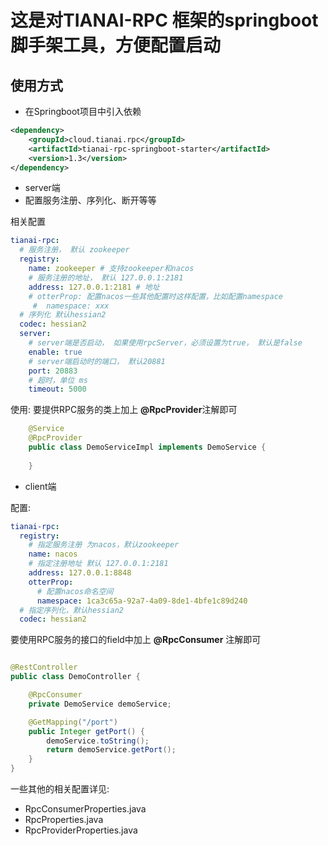 # 这是对**TIANAI-RPC** 框架的**springboot**脚手架工具，方便配置启动

## 使用方式

- 在Springboot项目中引入依赖

```xml
<dependency>
    <groupId>cloud.tianai.rpc</groupId>
    <artifactId>tianai-rpc-springboot-starter</artifactId>
    <version>1.3</version>
</dependency>
```

- server端
- 配置服务注册、序列化、断开等等

相关配置
```yaml
tianai-rpc:
  # 服务注册， 默认 zookeeper
  registry: 
    name: zookeeper # 支持zookeeper和nacos
    # 服务注册的地址， 默认 127.0.0.1:2181
    address: 127.0.0.1:2181 # 地址
    # otterProp: 配置nacos一些其他配置时这样配置，比如配置namespace 
     #  namespace: xxx
  # 序列化 默认hessian2
  codec: hessian2
  server:
    # server端是否启动， 如果使用rpcServer，必须设置为true， 默认是false
    enable: true
    # server端启动时的端口， 默认20881
    port: 20883
    # 超时，单位 ms
    timeout: 5000
```
使用: 
要提供RPC服务的类上加上 **@RpcProvider**注解即可
```java
    @Service
    @RpcProvider
    public class DemoServiceImpl implements DemoService {
        
    }
```

- client端

配置:
```yaml
tianai-rpc:
  registry: 
    # 指定服务注册 为nacos，默认zookeeper
    name: nacos
    # 指定注册地址 默认 127.0.0.1:2181
    address: 127.0.0.1:8848
    otterProp:
      # 配置nacos命名空间
      namespace: 1ca3c65a-92a7-4a09-8de1-4bfe1c89d240
  # 指定序列化，默认hessian2
  codec: hessian2

```

要使用RPC服务的接口的field中加上 **@RpcConsumer** 注解即可
```java

@RestController
public class DemoController {

    @RpcConsumer
    private DemoService demoService;

    @GetMapping("/port")
    public Integer getPort() {
        demoService.toString();
        return demoService.getPort();
    }
}
```

一些其他的相关配置详见:

- RpcConsumerProperties.java
- RpcProperties.java
- RpcProviderProperties.java

